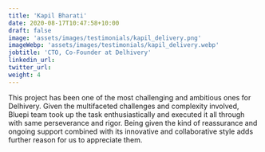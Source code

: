 ```yaml
---
title: 'Kapil Bharati'
date: 2020-08-17T10:47:58+10:00
draft: false
image: 'assets/images/testimonials/kapil_delivery.png'
imageWebp: 'assets/images/testimonials/kapil_delivery.webp'
jobtitle: 'CTO, Co-Founder at Delhivery'
linkedin_url: 
twitter_url: 
weight: 4
---
```


This project has been one of the most challenging and ambitious ones for
Delhivery. Given the multifaceted challenges and complexity involved, Bluepi team
took up the task enthusiastically and executed it all through with same perseverance
and rigor. Being given the kind of reassurance and ongoing support combined with its
innovative and collaborative style adds further reason for us to appreciate them.